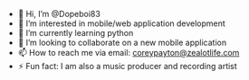 - 👋 Hi, I’m @Dopeboi83
- 👀 I’m interested in mobile/web application development
- 🌱 I’m currently learning python
- 💞️ I’m looking to collaborate on a new mobile application
- 📫 How to reach me via email: coreypayton@zealotlife.com
- ⚡ Fun fact: I am also a music producer and recording artist

<!---
Dopeboi83/Dopeboi83 is a ✨ special ✨ repository because its `README.md` (this file) appears on your GitHub profile.
You can click the Preview link to take a look at your changes.
--->
